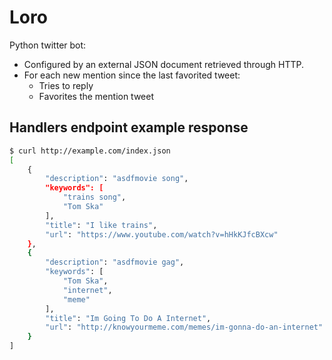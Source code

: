 # Loro

Python twitter bot:
- Configured by an external JSON document retrieved through HTTP.
- For each new mention since the last favorited tweet:
    - Tries to reply
    - Favorites the mention tweet

## Handlers endpoint example response

```bash
$ curl http://example.com/index.json
[
    {
        "description": "asdfmovie song",
        "keywords": [
            "trains song",
            "Tom Ska"
        ],
        "title": "I like trains",
        "url": "https://www.youtube.com/watch?v=hHkKJfcBXcw"
    },
    {
        "description": "asdfmovie gag",
        "keywords": [
            "Tom Ska",
            "internet",
            "meme"
        ],
        "title": "Im Going To Do A Internet",
        "url": "http://knowyourmeme.com/memes/im-gonna-do-an-internet"
    }
]
```
